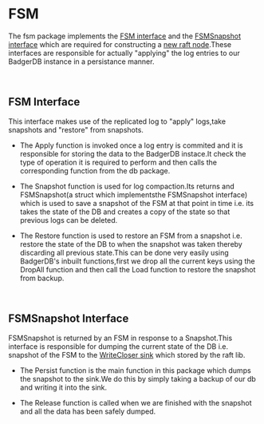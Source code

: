# FSM

The fsm package implements the [FSM interface](https://pkg.go.dev/github.com/socketplane/socketplane/Godeps/_workspace/src/github.com/hashicorp/raft?utm_source=godoc#FSM) and the [FSMSnapshot interface](https://pkg.go.dev/github.com/socketplane/socketplane/Godeps/_workspace/src/github.com/hashicorp/raft?utm_source=godoc#FSMSnapshot) which are required for constructing a [new raft node](https://pkg.go.dev/github.com/socketplane/socketplane/Godeps/_workspace/src/github.com/hashicorp/raft?utm_source=godoc#NewRaft).These interfaces are responsible for actually "applying" the log entries to our BadgerDB instance in a persistance manner.

<br/>

## FSM Interface 

This interface makes use of the replicated log to "apply" logs,take snapshots and "restore" from snapshots.

- The Apply function is invoked once a log entry is commited and it is responsible for storing the data to the BadgerDB instace.It check the type of operation it is required to perform and then calls the corresponding function from the db package.

- The Snapshot function is used for log compaction.Its returns and FSMSnapshot(a struct which implementsthe FSMSnapshot interface) which is used to save a snapshot of the FSM at that point in time i.e. its takes the state of the DB and creates a copy of the state so that previous logs can be deleted.

- The Restore function is used to restore an FSM from a snapshot i.e. restore the state of the DB to when the snapshot was taken thereby discarding all previous state.This can be done very easily using BadgerDB's inbuilt functions,first we drop all the current keys using the DropAll function and then call the Load function to restore the snapshot from backup.

<br/>

## FSMSnapshot Interface

FSMSnapshot is returned by an FSM in response to a Snapshot.This interface is responsible for dumping the current state of the DB i.e. snapshot of the FSM to the [WriteCloser sink](https://pkg.go.dev/github.com/socketplane/socketplane/Godeps/_workspace/src/github.com/hashicorp/raft?utm_source=godoc#SnapshotSink) which stored by the raft lib.

- The Persist function is the main function in this package which dumps the snapshot to the sink.We do this by simply taking a backup of our db and writing it into the sink.

- The Release function is called when we are finished with the snapshot and all the data has been safely dumped.




